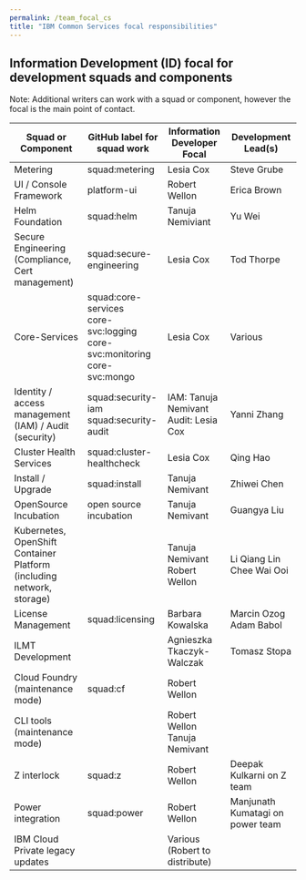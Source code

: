 ```yaml
---
permalink: /team_focal_cs
title: "IBM Common Services focal responsibilities"
---
```



## Information Development (ID) focal for development squads and components

Note: Additional writers can work with a squad or component, however the focal is the main point of contact.

| Squad or Component                                                    | GitHub label for squad work                                             | Information Developer Focal               | Development Lead(s)                  |
|-----------------------------------------------------------------------|-------------------------------------------------------------------------|-------------------------------------------|--------------------------------------|
| Metering                                                              | squad:metering                                                          | Lesia Cox                                 | Steve Grube                          |
| UI / Console Framework                                                | platform-ui                                                             | Robert Wellon                             | Erica Brown                          |
| Helm Foundation                                                       | squad:helm                                                              | Tanuja Nemiviant                          | Yu Wei                               |
| Secure Engineering <br>(Compliance, Cert management)                  | squad:secure-engineering                                                | Lesia Cox                                 | Tod Thorpe                           |
| Core-Services                                                         | squad:core-services <br>core-svc:logging <br>core-svc:monitoring <br>core-svc:mongo | Lesia Cox                     | Various                              |
| Identity / access management (IAM) / Audit (security)                 | squad:security-iam <br>squad:security-audit                             | IAM: Tanuja Nemivant <br>Audit: Lesia Cox | Yanni Zhang                          |
| Cluster Health Services                                               | squad:cluster-healthcheck                                               | Lesia Cox                                 | Qing Hao                             |
| Install / Upgrade                                                     | squad:install                                                           | Tanuja Nemivant                           | Zhiwei Chen                          |
| OpenSource Incubation                                                 | open source incubation                                                  | Tanuja Nemivant                           | Guangya Liu                          |
| Kubernetes, OpenShift Container Platform <br>(including network, storage) |                                                                     | Tanuja Nemivant <br>Robert Wellon      | Li Qiang Lin <br>Chee Wai Ooi           |
| License Management                                                    | squad:licensing                                                         | Barbara Kowalska                          | Marcin Ozog <br>Adam Babol           |
| ILMT Development                                                      |                                                                         | Agnieszka Tkaczyk-Walczak                 | Tomasz Stopa                         |
| Cloud Foundry (maintenance mode)                                      | squad:cf                                                                | Robert Wellon                             |                                      |
| CLI tools (maintenance mode)                                          |                                                                         | Robert Wellon  <br>Tanuja Nemivant        |                                      |
| Z  interlock                                                          | squad:z                                                                 | Robert Wellon                             | Deepak Kulkarni on Z team            |
| Power integration                                                     | squad:power                                                             | Robert Wellon                             | Manjunath Kumatagi on power team     |
| IBM Cloud Private legacy updates                                      |                                                                         | Various (Robert to distribute)            |                                      |
